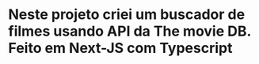 # Neste projeto criei um buscador de filmes usando API da The movie DB. Feito em Next-JS com Typescript 
 
